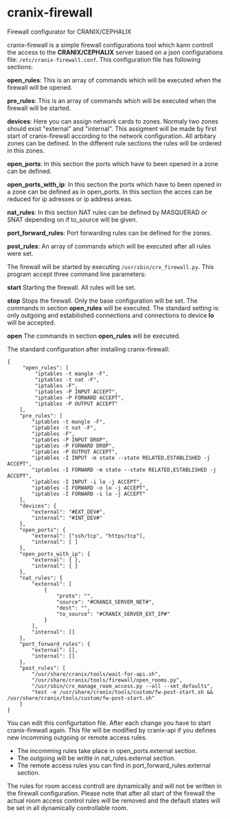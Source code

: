 # cranix-firewall
Firewall configurator for CRANIX/CEPHALIX

cranix-firewall is a simple firewall configurations tool which kann controll the access to the **CRANIX/CEPHALIX** server based on a json configurations file: `/etc/cranix-firewall.conf`. This configuration file has following sections:

**open_rules**: This is an array of commands which will be executed when the firewall will be opened.

**pre_rules**: This is an array of commands which will be executed when the firewall will be started.

**devices**: Here you can assign network cards to zones. Normaly two zones should exist "external" and "internal". This assigment will be made by first start of cranix-firewall according to the network configuration. All arbitary zones can be defined. In the different rule sections the rules will be ordered in this zones.

**open_ports**: In this section the ports which have to been opened in a zone can be defined.

**open_ports_with_ip**: In this section the ports which have to been opened in a zone can be defined as in open_ports. In this section the acces can be reduced for ip adresses or ip address areas.

**nat_rules**: In this section NAT rules can be defined by MASQUERAD or SNAT depending on if to_source will be given.

**port_forward_rules**: Port forwarding rules can be defined for the zones.

**post_rules**: An array of commands which will be executed after all rules were set.

The firewall will be started by executing `/usr/sbin/crx_firewall.py`. This program accept three command line parameters:

**start** Starting the firewall. All rules will be set.

**stop** Stops the firewall. Only the base configuration will be set. The commands in section **open_rules** will be executed. The standard setting is: only outgoing and estabilished connections and connections to device **lo** will be accepted.

**open** The commands in section **open_rules** will be executed.

The standard configuration after installing cranix-firewall:

```
{
     "open_rules": [
         "iptables -t mangle -F",
         "iptables -t nat -F",
         "iptables -F",
         "iptables -P INPUT ACCEPT",
         "iptables -P FORWARD ACCEPT",
         "iptables -P OUTPUT ACCEPT"
    ],
    "pre_rules": [
        "iptables -t mangle -F",
        "iptables -t nat -F",
        "iptables -F",
        "iptables -P INPUT DROP",
        "iptables -P FORWARD DROP",
        "iptables -P OUTPUT ACCEPT",
        "iptables -I INPUT -m state --state RELATED,ESTABLISHED -j ACCEPT",
        "iptables -I FORWARD -m state --state RELATED,ESTABLISHED -j ACCEPT",
        "iptables -I INPUT -i lo -j ACCEPT",
        "iptables -I FORWARD -o lo -j ACCEPT",
        "iptables -I FORWARD -i lo -j ACCEPT"
    ],
    "devices": {
        "external": "#EXT_DEV#",
        "internal": "#INT_DEV#"
    },
    "open_ports": {
        "external": ["ssh/tcp", "https/tcp"],
        "internal": [ ]
    },
    "open_ports_with_ip": {
        "external": { },
        "internal": { }
    },
    "nat_rules": {
        "external": [
            {
                "proto": "",
                "source": "#CRANIX_SERVER_NET#",
                "dest": "",
                "to_source": "#CRANIX_SERVER_EXT_IP#"
            }
        ],
        "internal": []
    },
    "port_forward_rules": {
        "external": [],
        "internal": []
    },
    "post_rules": [
        "/usr/share/cranix/tools/wait-for-api.sh",
        "/usr/share/cranix/tools/firewall/open_rooms.py",
        "/usr/sbin/crx_manage_room_access.py --all --set_defaults",
        "test -e /usr/share/cranix/tools/custom/fw-post-start.sh && /usr/share/cranix/tools/custom/fw-post-start.sh"
    ]
}
```

You can edit this configurtation file. After each change you have to start cranix-firewall again. This file will be modified by cranix-api if you defines new incomming outgoing or remote access rules. 
* The incomming rules take place in open_ports.external section.
* The outgoing will be writte in nat_rules.external section.
* The remote access rules you can find in port_forward_rules.external section.

The rules for room access controll are dynamically and will not be written in the firewall configuration. Please note that after all start of the firewall the actual room access control rules will be removed and the default states will be set in all dynamically controllable room.

